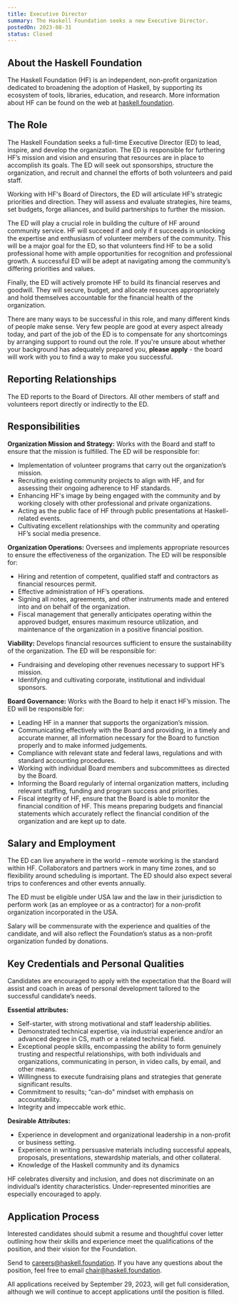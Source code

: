 ```yaml
---
title: Executive Director
summary: The Haskell Foundation seeks a new Executive Director.
postedOn: 2023-08-31
status: Closed
---
```



## About the Haskell Foundation

The Haskell Foundation (HF) is an independent, non-profit organization dedicated to broadening the adoption of Haskell, by supporting its ecosystem of tools, libraries, education, and research. More information about HF can be found on the web at [haskell.foundation](https://haskell.foundation).

## The Role

The Haskell Foundation seeks a full-time Executive Director (ED) to lead, inspire, and develop the organization. The ED is responsible for furthering HF’s mission and vision and ensuring that resources are in place to accomplish its goals. The ED will seek out sponsorships, structure the organization, and recruit and channel the efforts of both volunteers and paid staff.

Working with HF's Board of Directors, the ED will articulate HF’s strategic priorities and direction. They will assess and evaluate strategies, hire teams, set budgets, forge alliances, and build partnerships to further the mission. 

The ED will play a crucial role in building the culture of HF around community service. HF will succeed if and only if it succeeds in unlocking the expertise and enthusiasm of volunteer members of the community. This will be a major goal for the ED, so that volunteers find HF to be a solid professional home with ample opportunities for recognition and professional growth. A successful ED will be adept at navigating among the community’s differing priorities and values.

Finally, the ED will actively promote HF to build its financial reserves and goodwill. They will secure, budget, and allocate resources appropriately and hold themselves accountable for the financial health of the organization.

There are many ways to be successful in this role, and many different kinds of people make sense. Very few people are good at every aspect already today, and part of the job of the ED is to compensate for any shortcomings by arranging support to round out the role. If you're unsure about whether your background has adequately prepared you, **please apply** - the board will work with you to find a way to make you successful.

## Reporting Relationships

The ED reports to the Board of Directors. All other members of staff and volunteers report directly or indirectly to the ED.

## Responsibilities

**Organization Mission and Strategy:** Works with the Board and staff to ensure that the mission is fulfilled. The ED will be responsible for:

 * Implementation of volunteer programs that carry out the organization’s mission.
 * Recruiting existing community projects to align with HF, and for assessing their ongoing adherence to HF standards.
 * Enhancing HF's image by being engaged with the community and by working closely with other professional and private organizations.
 * Acting as the public face of HF through public presentations at Haskell-related events. 
 * Cultivating excellent relationships with the community and operating HF’s social media presence.

**Organization Operations:** Oversees and implements appropriate resources to ensure the effectiveness of the organization. The ED will be responsible for:

 * Hiring and retention of competent, qualified staff and contractors as financial resources permit.
 * Effective administration of HF’s operations.
 * Signing all notes, agreements, and other instruments made and entered into and on behalf of the organization.
 * Fiscal management that generally anticipates operating within the approved budget, ensures maximum resource utilization, and maintenance of the organization in a positive financial position.

**Viability:** Develops financial resources sufficient to ensure the sustainability of the organization. The ED will be responsible for:

 * Fundraising and developing other revenues necessary to support HF’s mission.
 * Identifying and cultivating corporate, institutional and individual sponsors.

**Board Governance:** Works with the Board to help it enact HF’s mission. The ED will be responsible for:

 * Leading HF in a manner that supports the organization’s mission.
 * Communicating effectively with the Board and providing, in a timely and accurate manner, all information necessary for the Board to function properly and to make informed judgements.
 * Compliance with relevant state and federal laws, regulations and with standard accounting procedures.
 * Working with individual Board members and subcommittees as directed by the Board.
 * Informing the Board regularly of internal organization matters, including relevant staffing, funding and program success and priorities.
 * Fiscal integrity of HF, ensure that the Board is able to monitor the financial condition of HF. This means preparing budgets and financial statements which accurately reflect the financial condition of the organization and are kept up to date.

## Salary and Employment

The ED can live anywhere in the world – remote working is the standard within HF. Collaborators and partners work in many time zones, and so flexibility around scheduling is important. The ED should also expect several trips to conferences and other events annually.

The ED must be eligible under USA law and the law in their jurisdiction to perform work (as an employee or as a contractor) for a non-profit organization incorporated in the USA.

Salary will be commensurate with the experience and qualities of the candidate, and will also reflect the Foundation’s status as a non-profit organization funded by donations.

## Key Credentials and Personal Qualities

Candidates are encouraged to apply with the expectation that the Board will assist and coach in areas of personal development tailored to the successful candidate’s needs.

**Essential attributes:**

 * Self-starter, with strong motivational and staff leadership abilities.
 * Demonstrated technical expertise, via industrial experience and/or an advanced degree in CS, math or a related technical field.
 * Exceptional people skills, encompassing the ability to form genuinely trusting and respectful relationships, with both individuals and organizations, communicating in person, in video calls, by email, and other means.
 * Willingness to execute fundraising plans and strategies that generate significant results.
 * Commitment to results; “can-do" mindset with emphasis on accountability.
 * Integrity and impeccable work ethic.

**Desirable Attributes:**

 * Experience in development and organizational leadership in a non-profit or business setting.
 * Experience in writing persuasive materials including successful appeals, proposals, presentations, stewardship materials, and other collateral.
 * Knowledge of the Haskell community and its dynamics

 HF celebrates diversity and inclusion, and does not discriminate on an individual’s identity characteristics. Under-represented minorities are especially encouraged to apply.

## Application Process

Interested candidates should submit a resume and thoughtful cover letter outlining how their skills and experience meet the qualifications of the position, and their vision for the Foundation.

Send to [careers@haskell.foundation](mailto:careers@haskell.foundation). If you have any questions about the position, feel free to email [chair@haskell.foundation](mailto:chair@haskell.foundation).

All applications received by September 29, 2023, will get full consideration, although we will continue to accept applications until the position is filled.
